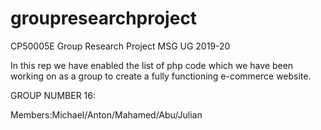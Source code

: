 # groupresearchproject

CP50005E Group Research Project MSG UG 2019-20


In this rep we have enabled the list of php code which we have been working on as a group to create a fully functioning e-commerce website.



GROUP NUMBER 16:

Members:Michael/Anton/Mahamed/Abu/Julian
